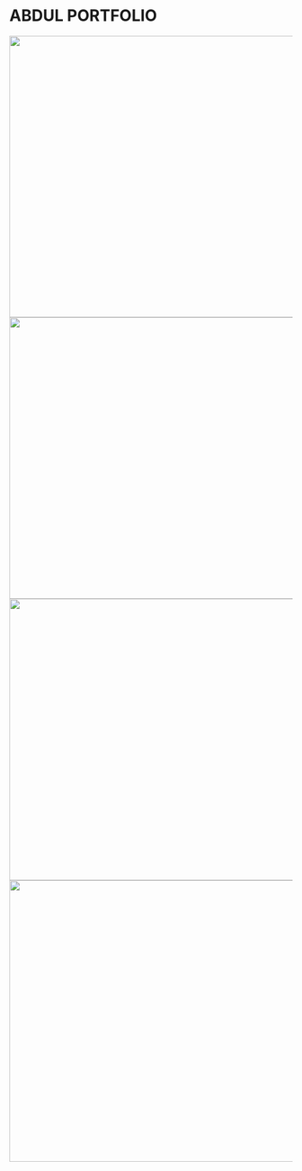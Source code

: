 # ABDUL PORTFOLIO
<img src="https://raw.githubusercontent.com/appflexion/ipt_assignment_01/master/images/screenshots/Capture1.JPG" width="700px" height="500px"> 
<img src="https://raw.githubusercontent.com/appflexion/ipt_assignment_01/master/images/screenshots/Capture2.JPG" width="700px" height="500px">
<img src="https://raw.githubusercontent.com/appflexion/ipt_assignment_01/master/images/screenshots/Capture3.JPG" width="700px" height="500px">
<img src="https://raw.githubusercontent.com/appflexion/ipt_assignment_01/master/images/screenshots/Capture4.JPG" width="700px" height="500px">
